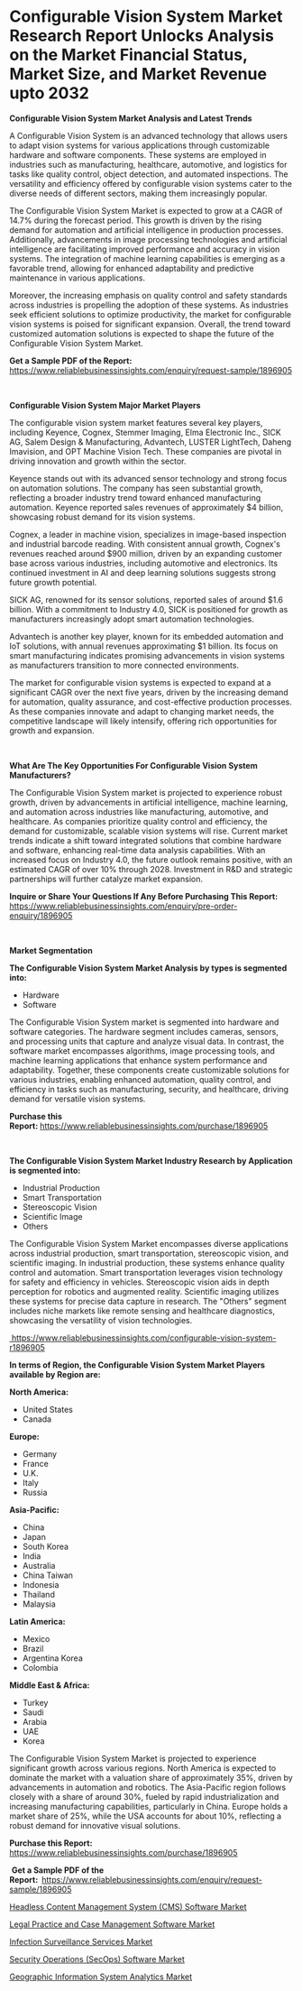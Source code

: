 <p><h1>Configurable Vision System Market Research Report Unlocks Analysis on the Market Financial Status, Market Size, and Market Revenue upto 2032</h1></p><p><strong>Configurable Vision System Market Analysis and Latest Trends</strong></p>
<p><p>A Configurable Vision System is an advanced technology that allows users to adapt vision systems for various applications through customizable hardware and software components. These systems are employed in industries such as manufacturing, healthcare, automotive, and logistics for tasks like quality control, object detection, and automated inspections. The versatility and efficiency offered by configurable vision systems cater to the diverse needs of different sectors, making them increasingly popular.</p><p>The Configurable Vision System Market is expected to grow at a CAGR of 14.7% during the forecast period. This growth is driven by the rising demand for automation and artificial intelligence in production processes. Additionally, advancements in image processing technologies and artificial intelligence are facilitating improved performance and accuracy in vision systems. The integration of machine learning capabilities is emerging as a favorable trend, allowing for enhanced adaptability and predictive maintenance in various applications.</p><p>Moreover, the increasing emphasis on quality control and safety standards across industries is propelling the adoption of these systems. As industries seek efficient solutions to optimize productivity, the market for configurable vision systems is poised for significant expansion. Overall, the trend toward customized automation solutions is expected to shape the future of the Configurable Vision System Market.</p></p>
<p><strong>Get a Sample PDF of the Report:&nbsp;</strong> <a href="https://www.reliablebusinessinsights.com/enquiry/request-sample/1896905?utm_campaign=2794&utm_medium=2&utm_source=Github&utm_content=ia&utm_term=11032025&utm_id=configurable-vision-system">https://www.reliablebusinessinsights.com/enquiry/request-sample/1896905</a></p>
<p>&nbsp;</p>
<p><strong>Configurable Vision System Major Market Players</strong></p>
<p><p>The configurable vision system market features several key players, including Keyence, Cognex, Stemmer Imaging, Elma Electronic Inc., SICK AG, Salem Design & Manufacturing, Advantech, LUSTER LightTech, Daheng Imavision, and OPT Machine Vision Tech. These companies are pivotal in driving innovation and growth within the sector.</p><p>Keyence stands out with its advanced sensor technology and strong focus on automation solutions. The company has seen substantial growth, reflecting a broader industry trend toward enhanced manufacturing automation. Keyence reported sales revenues of approximately $4 billion, showcasing robust demand for its vision systems.</p><p>Cognex, a leader in machine vision, specializes in image-based inspection and industrial barcode reading. With consistent annual growth, Cognex's revenues reached around $900 million, driven by an expanding customer base across various industries, including automotive and electronics. Its continued investment in AI and deep learning solutions suggests strong future growth potential.</p><p>SICK AG, renowned for its sensor solutions, reported sales of around $1.6 billion. With a commitment to Industry 4.0, SICK is positioned for growth as manufacturers increasingly adopt smart automation technologies.</p><p>Advantech is another key player, known for its embedded automation and IoT solutions, with annual revenues approximating $1 billion. Its focus on smart manufacturing indicates promising advancements in vision systems as manufacturers transition to more connected environments.</p><p>The market for configurable vision systems is expected to expand at a significant CAGR over the next five years, driven by the increasing demand for automation, quality assurance, and cost-effective production processes. As these companies innovate and adapt to changing market needs, the competitive landscape will likely intensify, offering rich opportunities for growth and expansion.</p></p>
<p>&nbsp;</p>
<p><strong>What Are The Key Opportunities For Configurable Vision System Manufacturers?</strong></p>
<p><p>The Configurable Vision System market is projected to experience robust growth, driven by advancements in artificial intelligence, machine learning, and automation across industries like manufacturing, automotive, and healthcare. As companies prioritize quality control and efficiency, the demand for customizable, scalable vision systems will rise. Current market trends indicate a shift toward integrated solutions that combine hardware and software, enhancing real-time data analysis capabilities. With an increased focus on Industry 4.0, the future outlook remains positive, with an estimated CAGR of over 10% through 2028. Investment in R&D and strategic partnerships will further catalyze market expansion.</p></p>
<p><strong>Inquire or Share Your Questions If Any Before Purchasing This Report:</strong> <a href="https://www.reliablebusinessinsights.com/enquiry/pre-order-enquiry/1896905?utm_campaign=2794&utm_medium=2&utm_source=Github&utm_content=ia&utm_term=11032025&utm_id=configurable-vision-system">https://www.reliablebusinessinsights.com/enquiry/pre-order-enquiry/1896905</a></p>
<p>&nbsp;</p>
<p><strong>Market Segmentation</strong></p>
<p><strong>The Configurable Vision System Market Analysis by types is segmented into:</strong></p>
<p><ul><li>Hardware</li><li>Software</li></ul></p>
<p><p>The Configurable Vision System market is segmented into hardware and software categories. The hardware segment includes cameras, sensors, and processing units that capture and analyze visual data. In contrast, the software market encompasses algorithms, image processing tools, and machine learning applications that enhance system performance and adaptability. Together, these components create customizable solutions for various industries, enabling enhanced automation, quality control, and efficiency in tasks such as manufacturing, security, and healthcare, driving demand for versatile vision systems.</p></p>
<p><strong>Purchase this Report:&nbsp;</strong><a href="https://www.reliablebusinessinsights.com/purchase/1896905?utm_campaign=2794&utm_medium=2&utm_source=Github&utm_content=ia&utm_term=11032025&utm_id=configurable-vision-system">https://www.reliablebusinessinsights.com/purchase/1896905</a></p>
<p>&nbsp;</p>
<p><strong>The Configurable Vision System Market Industry Research by Application is segmented into:</strong></p>
<p><ul><li>Industrial Production</li><li>Smart Transportation</li><li>Stereoscopic Vision</li><li>Scientific Image</li><li>Others</li></ul></p>
<p><p>The Configurable Vision System Market encompasses diverse applications across industrial production, smart transportation, stereoscopic vision, and scientific imaging. In industrial production, these systems enhance quality control and automation. Smart transportation leverages vision technology for safety and efficiency in vehicles. Stereoscopic vision aids in depth perception for robotics and augmented reality. Scientific imaging utilizes these systems for precise data capture in research. The "Others" segment includes niche markets like remote sensing and healthcare diagnostics, showcasing the versatility of vision technologies.</p></p>
<p><a href="https://www.reliablebusinessinsights.com/configurable-vision-system-r1896905?utm_campaign=2794&utm_medium=2&utm_source=Github&utm_content=ia&utm_term=11032025&utm_id=configurable-vision-system">&nbsp;https://www.reliablebusinessinsights.com/configurable-vision-system-r1896905</a></p>
<p><strong>In terms of Region, the Configurable Vision System Market Players available by Region are:</strong></p>
<p>
    <p> <strong> North America: </strong>
        <ul>
            <li>United States</li>
            <li>Canada</li>
        </ul>
        </p> 
    <p> <strong> Europe: </strong>
        <ul>
            <li>Germany</li>
            <li>France</li>
            <li>U.K.</li>
            <li>Italy</li>
            <li>Russia</li>
        </ul>
        </p> 
    <p> <strong> Asia-Pacific: </strong>
        <ul>
            <li>China</li>
            <li>Japan</li>
            <li>South Korea</li>
            <li>India</li>
            <li>Australia</li>
            <li>China Taiwan</li>
            <li>Indonesia</li>
            <li>Thailand</li>
            <li>Malaysia</li>
        </ul>
        </p> 
    <p> <strong> Latin America: </strong>
        <ul>
            <li>Mexico</li>
            <li>Brazil</li>
            <li>Argentina Korea</li>
            <li>Colombia</li>
        </ul>
        </p> 
    <p> <strong> Middle East & Africa: </strong>
        <ul>
            <li>Turkey</li>
            <li>Saudi</li>
            <li>Arabia</li>
            <li>UAE</li>
            <li>Korea</li>
        </ul>
    </p>
    </p>
<p><p>The Configurable Vision System Market is projected to experience significant growth across various regions. North America is expected to dominate the market with a valuation share of approximately 35%, driven by advancements in automation and robotics. The Asia-Pacific region follows closely with a share of around 30%, fueled by rapid industrialization and increasing manufacturing capabilities, particularly in China. Europe holds a market share of 25%, while the USA accounts for about 10%, reflecting a robust demand for innovative visual solutions.</p></p>
<p><strong>Purchase this Report: </strong><a href="https://www.reliablebusinessinsights.com/purchase/1896905?utm_campaign=2794&utm_medium=2&utm_source=Github&utm_content=ia&utm_term=11032025&utm_id=configurable-vision-system">https://www.reliablebusinessinsights.com/purchase/1896905</a></p>
<p>&nbsp;<strong>Get a Sample PDF of the Report:&nbsp;&nbsp;</strong><a href="https://www.reliablebusinessinsights.com/enquiry/request-sample/1896905?utm_campaign=2794&utm_medium=2&utm_source=Github&utm_content=ia&utm_term=11032025&utm_id=configurable-vision-system">https://www.reliablebusinessinsights.com/enquiry/request-sample/1896905</a></p>
<p><strong></strong></p>
<p><p><a href="https://github.com/widlerumland/Market-Research-Report-List-1/blob/main/headless-content-management-system-cms-software-market.md?utm_campaign=2794&utm_medium=2&utm_source=Github&utm_content=ia&utm_term=11032025&utm_id=configurable-vision-system">Headless Content Management System (CMS) Software Market</a></p><p><a href="https://github.com/uldularido/Market-Research-Report-List-1/blob/main/legal-practice-and-case-management-software-market.md?utm_campaign=2794&utm_medium=2&utm_source=Github&utm_content=ia&utm_term=11032025&utm_id=configurable-vision-system">Legal Practice and Case Management Software Market</a></p><p><a href="https://github.com/decockogbaro25/Market-Research-Report-List-1/blob/main/infection-surveillance-services-market.md?utm_campaign=2794&utm_medium=2&utm_source=Github&utm_content=ia&utm_term=11032025&utm_id=configurable-vision-system">Infection Surveillance Services Market</a></p><p><a href="https://github.com/panciujoslin3/Market-Research-Report-List-1/blob/main/security-operations-secops-software-market.md?utm_campaign=2794&utm_medium=2&utm_source=Github&utm_content=ia&utm_term=11032025&utm_id=configurable-vision-system">Security Operations (SecOps) Software Market</a></p><p><a href="https://github.com/gummaarmel83/Market-Research-Report-List-1/blob/main/geographic-information-system-analytics-market.md?utm_campaign=2794&utm_medium=2&utm_source=Github&utm_content=ia&utm_term=11032025&utm_id=configurable-vision-system">Geographic Information System Analytics Market</a></p></p>